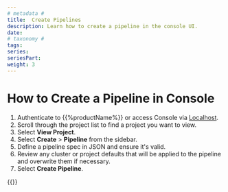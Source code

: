 ```yaml
---
# metadata # 
title:  Create Pipelines
description: Learn how to create a pipeline in the console UI.
date: 
# taxonomy #
tags: 
series:
seriesPart:
weight: 3
---
```


# How to Create a Pipeline in Console

1. Authenticate to {{%productName%}} or access Console via [Localhost](http://localhost).
2. Scroll through the project list to find a project you want to view.
3. Select **View Project**.
4. Select **Create** > **Pipeline** from the sidebar.
5. Define a pipeline spec in JSON and ensure it's valid.
6. Review any cluster or project defaults that will be applied to the pipeline and overwrite them if necessary.
7. Select **Create Pipeline**.

{{<youtube cR220z3Z1aM>}} 